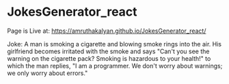 # JokesGenerator_react
Page is Live at: https://amruthakalyan.github.io/JokesGenerator_react/


Joke: A man is smoking a cigarette and blowing smoke rings into the air. His girlfriend becomes irritated with the smoke and says "Can't you see the warning on the cigarette pack? Smoking is hazardous to your health!" to which the man replies, "I am a programmer. We don't worry about warnings; we only worry about errors."
